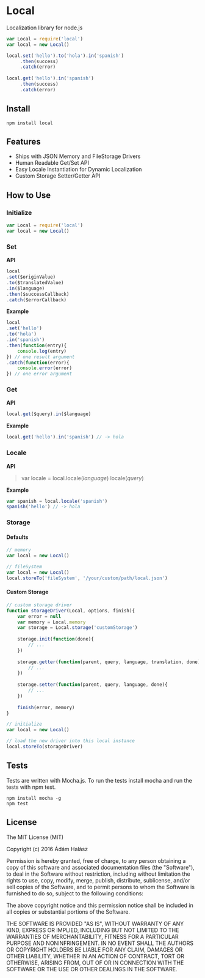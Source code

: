 # Local
Localization library for node.js

```js
var Local = require('local')
var local = new Local()

local.set('hello').to('hola').in('spanish')
     .then(success)
     .catch(error)
	  
local.get('hello').in('spanish')
     .then(success)
     .catch(error) 
```

## Install
```
npm install local
```

## Features
- Ships with JSON Memory and FileStorage Drivers
- Human Readable Get/Set API
- Easy Locale Instantiation for Dynamic Localization
- Custom Storage Setter/Getter API

## How to Use

### Initialize
```js
var Local = require('local')
var local = new Local()
```

### Set
**API**

```js
local
.set($originValue)
.to($translatedValue)
.in($language)
.then($successCallback) 
.catch($errorCallback)
```

**Example**
```js
local
.set('hello')
.to('hola')
.in('spanish')
.then(function(entry){
	console.log(entry)
}) // one result argument
.catch(function(error){
	console.error(error)
}) // one error argument
```

### Get

**API**
```js
local.get($query).in($language)
```

**Example**
```js
local.get('hello').in('spanish') // -> hola
```

### Locale

**API**
> var locale = local.locale(*language*)
> locale(*query*)

**Example**
```js
var spanish = local.locale('spanish')
spanish('hello') // -> hola
```

### Storage

#### Defaults
```js
// memory
var local = new Local() 

// fileSystem
var local = new Local()
local.storeTo('fileSystem', '/your/custom/path/local.json')
```

#### Custom Storage
```js
// custom storage driver
function storageDriver(Local, options, finish){
	var error = null
	var memory = Local.memory
	var storage = Local.storage('customStorage')
	
	storage.init(function(done){
		// ...
	})
	
	storage.getter(function(parent, query, language, translation, done){
		// ...
	})
	
	storage.setter(function(parent, query, language, done){
		// ...
	})
		
	finish(error, memory)
}

// initialize
var local = new Local()

// load the new driver into this local instance
local.storeTo(storageDriver)
```



## Tests
Tests are written with Mocha.js. To run the tests install mocha and run the tests with npm test.  
```
npm install mocha -g
npm test
```

## License
The MIT License (MIT)

Copyright (c) 2016 Ádám Halász

Permission is hereby granted, free of charge, to any person obtaining a copy
of this software and associated documentation files (the "Software"), to deal
in the Software without restriction, including without limitation the rights
to use, copy, modify, merge, publish, distribute, sublicense, and/or sell
copies of the Software, and to permit persons to whom the Software is
furnished to do so, subject to the following conditions:

The above copyright notice and this permission notice shall be included in all
copies or substantial portions of the Software.

THE SOFTWARE IS PROVIDED "AS IS", WITHOUT WARRANTY OF ANY KIND, EXPRESS OR
IMPLIED, INCLUDING BUT NOT LIMITED TO THE WARRANTIES OF MERCHANTABILITY,
FITNESS FOR A PARTICULAR PURPOSE AND NONINFRINGEMENT. IN NO EVENT SHALL THE
AUTHORS OR COPYRIGHT HOLDERS BE LIABLE FOR ANY CLAIM, DAMAGES OR OTHER
LIABILITY, WHETHER IN AN ACTION OF CONTRACT, TORT OR OTHERWISE, ARISING FROM,
OUT OF OR IN CONNECTION WITH THE SOFTWARE OR THE USE OR OTHER DEALINGS IN THE
SOFTWARE.

